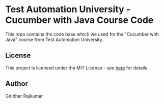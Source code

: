 # Test Automation University - Cucumber with Java Course Code

This repo contains the code base which we used for the "Cucumber with Java" course from Test Automation University.

## License

This project is licensed under the MIT License - see [here](https://mit-license.org/) for details

## Author
Giridhar Rajkumar
